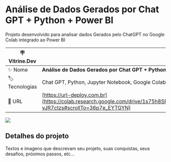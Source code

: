 # Análise de Dados Gerados por Chat GPT + Python + Power BI

Projeto desenvolvido para analisar dados Gerados pelo ChatGPT no Google Colab integrado ao Power BI

| :placard: Vitrine.Dev |     |
| -------------  | --- |
| :sparkles: Nome        | **Análise de Dados Gerados por Chat GPT + Python + Power BI**
| :label: Tecnologias | Chat GPT,  Python, Jupyter Notebook, Google Colab e Power BI
| :rocket: URL         | [https://url-deploy.com.br](https://colab.research.google.com/drive/1s75h8SFitX4PVur55vqc4ox-vJR7ctzs#scrollTo=36p7e_EYTGYN)


<!-- Inserir imagem com a #vitrinedev ao final do link -->
![](https://via.placeholder.com/1200x500.png?text=imagem+lindona+do+meu+projeto#vitrinedev)

## Detalhes do projeto

Textos e imagens que descrevam seu projeto, suas conquistas, seus desafios, próximos passos, etc...

